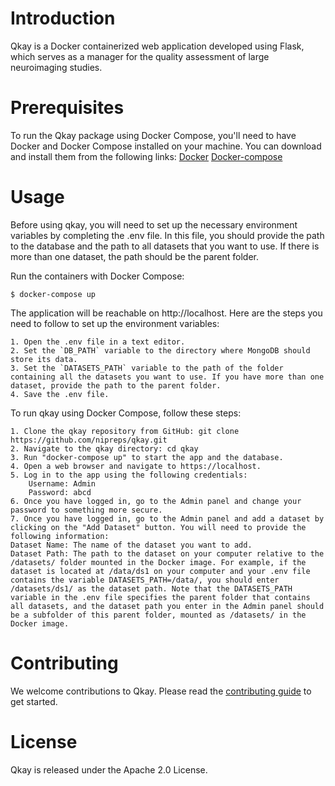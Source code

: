# Introduction
Qkay is a Docker containerized web application developed using Flask, which serves as a manager for the quality assessment of large neuroimaging studies.

# Prerequisites
To run the Qkay package using Docker Compose, you'll need to have Docker and Docker Compose installed on your machine. You can download and install them from the following links:
[Docker](https://docs.docker.com/get-docker/)
[Docker-compose](https://docs.docker.com/compose/install/)
# Usage
Before using qkay, you will need to set up the necessary environment variables by completing the .env file. In this file, you should provide the path to the database and the path to all datasets that you want to use. If there is more than one dataset, the path should be the parent folder.

Run the containers with Docker Compose:
```
$ docker-compose up
```
The application will be reachable on  http://localhost.
Here are the steps you need to follow to set up the environment variables:

    1. Open the .env file in a text editor.
    2. Set the `DB_PATH` variable to the directory where MongoDB should store its data.
    3. Set the `DATASETS_PATH` variable to the path of the folder containing all the datasets you want to use. If you have more than one dataset, provide the path to the parent folder.
    4. Save the .env file.

To run qkay using Docker Compose, follow these steps:

    1. Clone the qkay repository from GitHub: git clone https://github.com/nipreps/qkay.git
    2. Navigate to the qkay directory: cd qkay
    3. Run "docker-compose up" to start the app and the database.
    4. Open a web browser and navigate to https://localhost.
    5. Log in to the app using the following credentials:
        Username: Admin
        Password: abcd
    6. Once you have logged in, go to the Admin panel and change your password to something more secure.
    7. Once you have logged in, go to the Admin panel and add a dataset by clicking on the "Add Dataset" button. You will need to provide the following information:
    Dataset Name: The name of the dataset you want to add.
    Dataset Path: The path to the dataset on your computer relative to the /datasets/ folder mounted in the Docker image. For example, if the dataset is located at /data/ds1 on your computer and your .env file contains the variable DATASETS_PATH=/data/, you should enter /datasets/ds1/ as the dataset path. Note that the DATASETS_PATH variable in the .env file specifies the parent folder that contains all datasets, and the dataset path you enter in the Admin panel should be a subfolder of this parent folder, mounted as /datasets/ in the Docker image.

# Contributing
We welcome contributions to Qkay. Please read the [contributing guide](https://github.com/nipreps/qkay/blob/docker-version/CONTRIBUTING.md) to get started.
# License
Qkay is released under the Apache 2.0 License.
